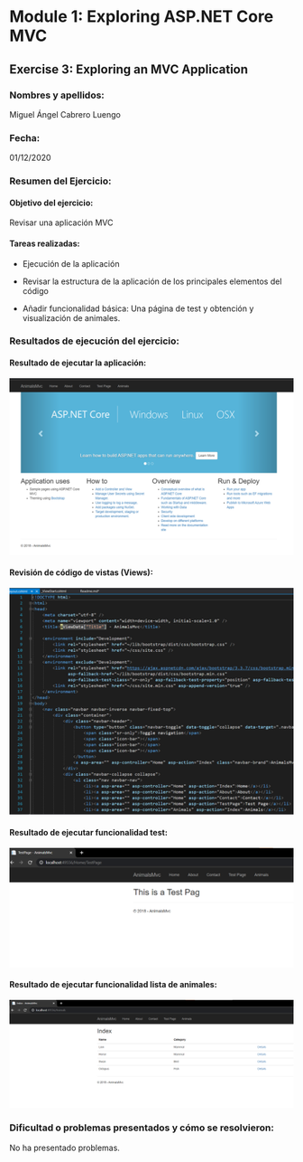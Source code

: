 ﻿# Module 1: Exploring ASP.NET Core MVC
## Exercise 3: Exploring an MVC Application
### Nombres y apellidos:
Miguel Ángel Cabrero Luengo
### Fecha:
01/12/2020
### Resumen del Ejercicio:

#### Objetivo del ejercicio:
Revisar una aplicación MVC

#### Tareas realizadas:

- Ejecución de la aplicación

- Revisar la estructura de la aplicación de los principales elementos del código

- Añadir funcionalidad básica: Una página de test y obtención y visualización de animales.

### Resultados de ejecución del ejercicio:

#### Resultado de ejecutar la aplicación:
<img src="img/01.png">

#### Revisión de código de vistas (Views):
<img src="img/02.png">

#### Resultado de ejecutar funcionalidad test:
<img src="img/03.png">

#### Resultado de ejecutar funcionalidad lista de animales:
<img src="img/04.png">

### Dificultad o problemas presentados y cómo se resolvieron:
No ha presentado problemas.

